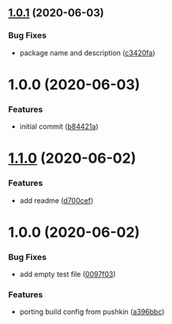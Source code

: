 ## [1.0.1](https://github.com/GoodTimeio/node-logger/compare/v1.0.0...v1.0.1) (2020-06-03)


### Bug Fixes

* package name and description ([c3420fa](https://github.com/GoodTimeio/node-logger/commit/c3420fa6ac8e9dc09bf2e718be6d0265aa933037))

# 1.0.0 (2020-06-03)


### Features

* initial commit ([b84421a](https://github.com/GoodTimeio/node-logger/commit/b84421a5cca5e2b5e4248b35b4ee80a887d09905))

# [1.1.0](https://github.com/GoodTimeio/goodtime-node-package-template/compare/v1.0.0...v1.1.0) (2020-06-02)


### Features

* add readme ([d700cef](https://github.com/GoodTimeio/goodtime-node-package-template/commit/d700cef5bac094a12051fbaa8dae8e18dac9ddc2))

# 1.0.0 (2020-06-02)


### Bug Fixes

* add empty test file ([0097f03](https://github.com/GoodTimeio/goodtime-node-package-template/commit/0097f03535b5a78f5e13e5cdb7adcf881a597bef))


### Features

* porting build config from pushkin ([a396bbc](https://github.com/GoodTimeio/goodtime-node-package-template/commit/a396bbc2ab60dacfa49fdbcf1c77410c7fe55a79))
